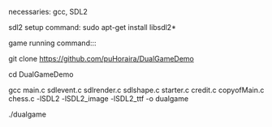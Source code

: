 necessaries: gcc, SDL2

sdl2 setup command: sudo apt-get install libsdl2*

game running command:::

git clone https://github.com/puHoraira/DualGameDemo

cd DualGameDemo

gcc main.c sdlevent.c sdlrender.c sdlshape.c starter.c credit.c copyofMain.c chess.c  -lSDL2 -lSDL2_image -lSDL2_ttf -o dualgame

./dualgame

